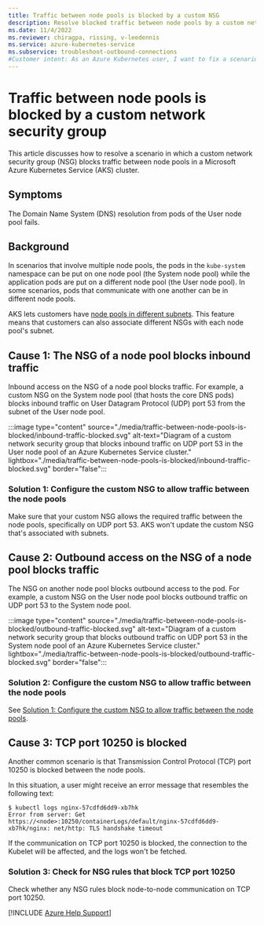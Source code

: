 ```yaml
---
title: Traffic between node pools is blocked by a custom NSG
description: Resolve blocked traffic between node pools by a custom network security group (NSG) within an Azure Kubernetes Service (AKS) cluster.
ms.date: 11/4/2022
ms.reviewer: chiragpa, rissing, v-leedennis
ms.service: azure-kubernetes-service
ms.subservice: troubleshoot-outbound-connections
#Customer intent: As an Azure Kubernetes user, I want to fix a scenario in which traffic between node pools is blocked by a network security group (NSG) so that I don't experience outbound connection issues from an Azure Kubernetes Service (AKS) cluster.
---
```

# Traffic between node pools is blocked by a custom network security group

This article discusses how to resolve a scenario in which a custom network security group (NSG) blocks traffic between node pools in a Microsoft Azure Kubernetes Service (AKS) cluster.

## Symptoms

The Domain Name System (DNS) resolution from pods of the User node pool fails.

## Background

In scenarios that involve multiple node pools, the pods in the `kube-system` namespace can be put on one node pool (the System node pool) while the application pods are put on a different node pool (the User node pool). In some scenarios, pods that communicate with one another can be in different node pools.

AKS lets customers have [node pools in different subnets](/azure/aks/use-multiple-node-pools#add-a-node-pool-with-a-unique-subnet). This feature means that customers can also associate different NSGs with each node pool's subnet.

## Cause 1: The NSG of a node pool blocks inbound traffic

Inbound access on the NSG of a node pool blocks traffic. For example, a custom NSG on the System node pool (that hosts the core DNS pods) blocks inbound traffic on User Datagram Protocol (UDP) port 53 from the subnet of the User node pool.

:::image type="content" source="./media/traffic-between-node-pools-is-blocked/inbound-traffic-blocked.svg" alt-text="Diagram of a custom network security group that blocks inbound traffic on UDP port 53 in the User node pool of an Azure Kubernetes Service cluster." lightbox="./media/traffic-between-node-pools-is-blocked/inbound-traffic-blocked.svg" border="false":::

### Solution 1: Configure the custom NSG to allow traffic between the node pools

Make sure that your custom NSG allows the required traffic between the node pools, specifically on UDP port 53. AKS won't update the custom NSG that's associated with subnets.

## Cause 2: Outbound access on the NSG of a node pool blocks traffic

The NSG on another node pool blocks outbound access to the pod. For example, a custom NSG on the User node pool blocks outbound traffic on UDP port 53 to the System node pool.

:::image type="content" source="./media/traffic-between-node-pools-is-blocked/outbound-traffic-blocked.svg" alt-text="Diagram of a custom network security group that blocks outbound traffic on UDP port 53 in the System node pool of an Azure Kubernetes Service cluster." lightbox="./media/traffic-between-node-pools-is-blocked/outbound-traffic-blocked.svg" border="false":::

### Solution 2: Configure the custom NSG to allow traffic between the node pools

See [Solution 1: Configure the custom NSG to allow traffic between the node pools](#solution-1-configure-the-custom-nsg-to-allow-traffic-between-the-node-pools).

## Cause 3: TCP port 10250 is blocked

Another common scenario is that Transmission Control Protocol (TCP) port 10250 is blocked between the node pools.

In this situation, a user might receive an error message that resembles the following text:

```console
$ kubectl logs nginx-57cdfd6dd9-xb7hk
Error from server: Get https://<node>:10250/containerLogs/default/nginx-57cdfd6dd9-xb7hk/nginx: net/http: TLS handshake timeout
```

If the communication on TCP port 10250 is blocked, the connection to the Kubelet will be affected, and the logs won't be fetched.

### Solution 3: Check for NSG rules that block TCP port 10250

Check whether any NSG rules block node-to-node communication on TCP port 10250.

[!INCLUDE [Azure Help Support](../../includes/azure-help-support.md)]
